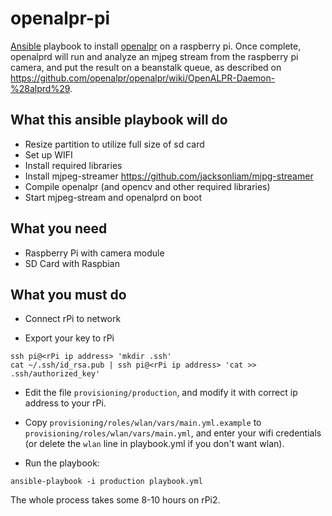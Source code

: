 # openalpr-pi

[Ansible](http://www.ansible.com/get-started) playbook to install [openalpr](https://github.com/openalpr/openalpr) on a raspberry pi. Once complete, openalprd will run and analyze an mjpeg stream from the raspberry pi camera, and put the result on a beanstalk queue, as described on https://github.com/openalpr/openalpr/wiki/OpenALPR-Daemon-%28alprd%29. 

## What this ansible playbook will do

* Resize partition to utilize full size of sd card
* Set up WIFI
* Install required libraries
* Install mjpeg-streamer https://github.com/jacksonliam/mjpg-streamer
* Compile openalpr (and opencv and other required libraries)
* Start mjpeg-stream and openalprd on boot

## What you need

* Raspberry Pi with camera module
* SD Card with Raspbian

## What you must do

* Connect rPi to network

* Export your key to rPi 

```
ssh pi@<rPi ip address> 'mkdir .ssh'
cat ~/.ssh/id_rsa.pub | ssh pi@<rPi ip address> 'cat >> .ssh/authorized_key'
```

* Edit the file `provisioning/production`, and modify it with correct ip address to your rPi. 

* Copy `provisioning/roles/wlan/vars/main.yml.example` to `provisioning/roles/wlan/vars/main.yml`, and enter your wifi credentials (or delete the `wlan` line in playbook.yml if you don't want wlan). 

* Run the playbook:

```
ansible-playbook -i production playbook.yml
```

The whole process takes some 8-10 hours on rPi2.
